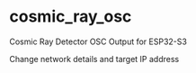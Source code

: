 # cosmic_ray_osc
Cosmic Ray Detector OSC Output for ESP32-S3

Change network details and target IP address

